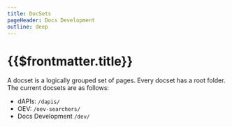 ```yaml
---
title: DocSets
pageHeader: Docs Development
outline: deep
---
```


<PageHeader/>

# {{$frontmatter.title}}

A docset is a logically grouped set of pages. Every docset has a root folder.
The current docsets are as follows:

- dAPIs: `/dapis/`
- OEV: `/oev-searchers/`
- Docs Development `/dev/`
